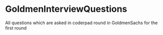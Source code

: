 # GoldmenInterviewQuestions
All questions which are asked in coderpad round in GoldmenSachs for the first round
